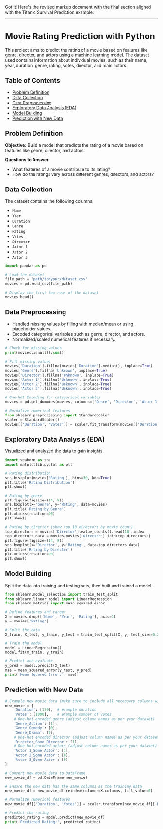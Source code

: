 Got it! Here's the revised markup document with the final section aligned with the Titanic Survival Prediction example:

---

# Movie Rating Prediction with Python

This project aims to predict the rating of a movie based on features like genre, director, and actors using a machine learning model. The dataset used contains information about individual movies, such as their name, year, duration, genre, rating, votes, director, and main actors.

## Table of Contents

- [Problem Definition](#problem-definition)
- [Data Collection](#data-collection)
- [Data Preprocessing](#data-preprocessing)
- [Exploratory Data Analysis (EDA)](#exploratory-data-analysis-eda)
- [Model Building](#model-building)
- [Prediction with New Data](#Prediction-with-New-Data)


## Problem Definition

**Objective:** Build a model that predicts the rating of a movie based on features like genre, director, and actors.

**Questions to Answer:**
- What features of a movie contribute to its rating?
- How do the ratings vary across different genres, directors, and actors?

## Data Collection

The dataset contains the following columns:
- `Name`
- `Year`
- `Duration`
- `Genre`
- `Rating`
- `Votes`
- `Director`
- `Actor 1`
- `Actor 2`
- `Actor 3`

```python
import pandas as pd

# Load the dataset
file_path = 'path/to/your/dataset.csv'
movies = pd.read_csv(file_path)

# Display the first few rows of the dataset
movies.head()
```

## Data Preprocessing

- Handled missing values by filling with median/mean or using placeholder values.
- Encoded categorical variables such as genre, director, and actors.
- Normalized/scaled numerical features if necessary.

```python
# Check for missing values
print(movies.isnull().sum())

# Fill missing values
movies['Duration'].fillna(movies['Duration'].median(), inplace=True)
movies['Genre'].fillna('Unknown', inplace=True)
movies['Director'].fillna('Unknown', inplace=True)
movies['Actor 1'].fillna('Unknown', inplace=True)
movies['Actor 2'].fillna('Unknown', inplace=True)
movies['Actor 3'].fillna('Unknown', inplace=True)

# One-Hot Encoding for categorical variables
movies = pd.get_dummies(movies, columns=['Genre', 'Director', 'Actor 1', 'Actor 2', 'Actor 3'], drop_first=True)

# Normalize numerical features
from sklearn.preprocessing import StandardScaler
scaler = StandardScaler()
movies[['Duration', 'Votes']] = scaler.fit_transform(movies[['Duration', 'Votes']])
```

## Exploratory Data Analysis (EDA)

Visualized and analyzed the data to gain insights.

```python
import seaborn as sns
import matplotlib.pyplot as plt

# Rating distribution
sns.histplot(movies['Rating'], bins=30, kde=True)
plt.title('Rating Distribution')
plt.show()

# Rating by genre
plt.figure(figsize=(14, 8))
sns.boxplot(x='Genre', y='Rating', data=movies)
plt.title('Rating by Genre')
plt.xticks(rotation=90)
plt.show()

# Rating by director (show top 10 directors by movie count)
top_directors = movies['Director'].value_counts().head(10).index
top_directors_data = movies[movies['Director'].isin(top_directors)]
plt.figure(figsize=(14, 8))
sns.boxplot(x='Director', y='Rating', data=top_directors_data)
plt.title('Rating by Director')
plt.xticks(rotation=90)
plt.show()
```

## Model Building

Split the data into training and testing sets, then built and trained a model.

```python
from sklearn.model_selection import train_test_split
from sklearn.linear_model import LinearRegression
from sklearn.metrics import mean_squared_error

# Define features and target
X = movies.drop(['Name', 'Year', 'Rating'], axis=1)
y = movies['Rating']

# Split the data
X_train, X_test, y_train, y_test = train_test_split(X, y, test_size=0.2, random_state=42)

# Train the model
model = LinearRegression()
model.fit(X_train, y_train)

# Predict and evaluate
y_pred = model.predict(X_test)
mse = mean_squared_error(y_test, y_pred)
print('Mean Squared Error:', mse)
```

## Prediction with New Data

```python
# Example new movie data (make sure to include all necessary columns with 0s where appropriate)
new_movie = {
    'Duration': [120],  # example duration
    'Votes': [1000],    # example number of votes
    # One-hot encoded genre (adjust column names as per your dataset)
    'Genre_Action': [1],  
    'Genre_Comedy': [0],
    'Genre_Drama': [0],
    # One-hot encoded director (adjust column names as per your dataset)
    'Director_Some Director': [1],  
    # One-hot encoded actors (adjust column names as per your dataset)
    'Actor 1_Some Actor': [1],      
    'Actor 2_Some Actor': [0],      
    'Actor 3_Some Actor': [0]       
}

# Convert new movie data to DataFrame
new_movie_df = pd.DataFrame(new_movie)

# Ensure the new data has the same columns as the training data
new_movie_df = new_movie_df.reindex(columns=X.columns, fill_value=0)

# Normalize numerical features
new_movie_df[['Duration', 'Votes']] = scaler.transform(new_movie_df[['Duration', 'Votes']])

# Predict the rating
predicted_rating = model.predict(new_movie_df)
print('Predicted Rating:', predicted_rating)
```